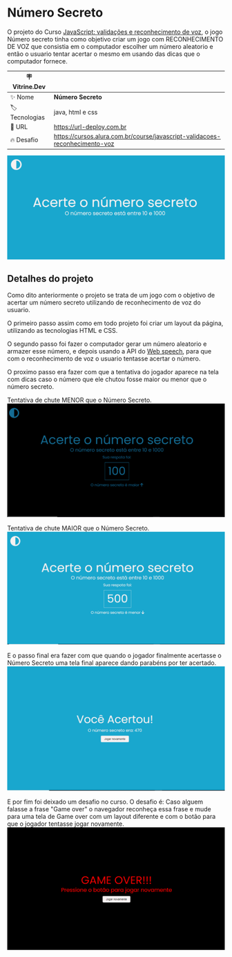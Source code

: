 # Número Secreto

 O projeto do Curso [JavaScript: validações e reconhecimento de voz](https://cursos.alura.com.br/course/javascript-validacoes-reconhecimento-voz), o jogo Número secreto tinha como objetivo criar um jogo com 
 RECONHECIMENTO DE VOZ que consistia em
 o computador escolher um número aleatorio e então o usuario tentar acertar o mesmo em usando das dicas que o 
 computador fornece.

| :placard: Vitrine.Dev |     |
| -------------  | --- |
| :sparkles: Nome        | **Número Secreto**
| :label: Tecnologias | java, html e css
| :rocket: URL         | https://url-deploy.com.br
| :fire: Desafio     | https://cursos.alura.com.br/course/javascript-validacoes-reconhecimento-voz

<!-- Inserir imagem com a #vitrinedev ao final do link -->
![Resultado do projeto finalizado](imgs/resultado%20final.png#vitrinedev)

## Detalhes do projeto

 Como dito anteriormente o projeto se trata de um jogo com o objetivo de acertar um número secreto utilizando de reconhecimento de voz do usuario. 

 O primeiro passo assim como em todo projeto foi criar um layout da página, utilizando as tecnologias HTML e CSS.

 O segundo passo foi fazer o computador gerar um número aleatorio e armazer esse número, e depois usando a API 
 do [Web speech](https://developer.mozilla.org/en-US/docs/Web/API/Web_Speech_API), para que com o 
 reconhecimento de voz o usuario tentasse acertar o número.

 O proximo passo era fazer com que a tentativa do jogador aparece na tela com dicas caso o número que ele 
 chutou fosse maior ou menor que o número secreto.

 Tentativa de chute MENOR que o Número Secreto.
 ![](imgs/resultado%20menor.png)

 Tentativa de chute MAIOR que o Número Secreto.
 ![](imgs/resultado%20maior.png)

 E o passo final era fazer com que quando o jogador finalmente acertasse o Número Secreto uma tela final 
 aparece dando parabéns por ter acertado.
 ![](imgs/resultado%20correto.png)

 E por fim foi deixado um desafio no curso.
 O desafio é: Caso alguem falasse a frase "Game over" o navegador reconheça essa frase e mude para uma tela de
 Game over com um layout diferente e com o botão para que o jogador tentasse jogar novamente.
 ![](imgs/resultado%20game%20over.png)